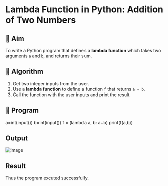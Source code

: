 # Lambda Function in Python: Addition of Two Numbers

## 🎯 Aim
To write a Python program that defines a **lambda function** which takes two arguments `a` and `b`, and returns their sum.

## 🧠 Algorithm
1. Get two integer inputs from the user.
2. Use a **lambda function** to define a function `f` that returns `a + b`.
3. Call the function with the user inputs and print the result.

## 🧾 Program
a=int(input())
b=int(input())
f = (lambda a, b: a+b)
print(f(a,b))

## Output
![image](https://github.com/user-attachments/assets/27d0cc45-a820-47aa-97cb-9697fdf4a699)

## Result
Thus the program excuted successfully.
